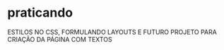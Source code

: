 # praticando 

ESTILOS NO CSS, FORMULANDO LAYOUTS E FUTURO PROJETO PARA CRIAÇÃO DA PÁGINA COM TEXTOS
